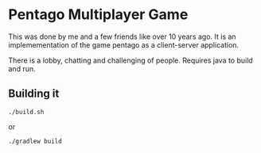 # Pentago Multiplayer Game

This was done by me and a few friends like over 10 years ago.
It is an implemementation of the game pentago as a client-server
application.

There is a lobby, chatting and challenging of people.
Requires java to build and run.


## Building it

    ./build.sh

or

    ./gradlew build


